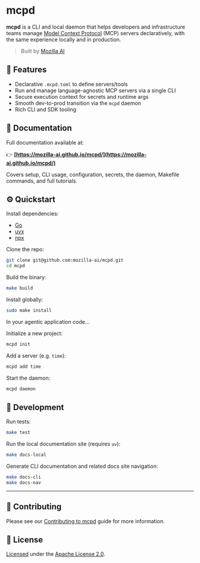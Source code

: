 # mcpd

**mcpd** is a CLI and local daemon that helps developers and infrastructure teams manage 
[Model Context Protocol](https://github.com/mozilla-ai/mcp-spec) (MCP) servers declaratively, 
with the same experience locally and in production.

> Built by [Mozilla AI](https://mozilla.ai)

## 🚀 Features

- Declarative `.mcpd.toml` to define servers/tools
- Run and manage language-agnostic MCP servers via a single CLI
- Secure execution context for secrets and runtime args
- Smooth dev-to-prod transition via the `mcpd` daemon
- Rich CLI and SDK tooling

## 📖 Documentation

Full documentation available at:

👉 **[https://mozilla-ai.github.io/mcpd/](https://mozilla-ai.github.io/mcpd/)**

Covers setup, CLI usage, configuration, secrets, the daemon, Makefile commands, and full tutorials.

## ⚙️ Quickstart

Install dependencies:

- [Go](https://go.dev/doc/install)
- [uvx](https://docs.astral.sh/uv/getting-started/installation/)
- [npx](https://docs.npmjs.com/downloading-and-installing-node-js-and-npm)

Clone the repo:
```bash
git clone git@github.com:mozilla-ai/mcpd.git
cd mcpd
```

Build the binary:
```bash
make build
```

Install globally:
```bash
sudo make install
```

In your agentic application code...

Initialize a new project:
```bash
mcpd init
```

Add a server (e.g. `time`):
```bash
mcpd add time
```

Start the daemon:
```bash
mcpd daemon
```

## 🧰 Development

Run tests:
```bash
make test
```

Run the local documentation site (requires `uv`):
```bash
make docs-local
```

Generate CLI documentation and related docs site navigation:
```bash
make docs-cli
make docs-nav
```

---

## 🤝 Contributing

Please see our [Contributing to mcpd](CONTRIBUTING.md) guide for more information. 

## 📄 License

[Licensed](LICENSE) under the [Apache License 2.0](https://www.apache.org/licenses/LICENSE-2.0).

